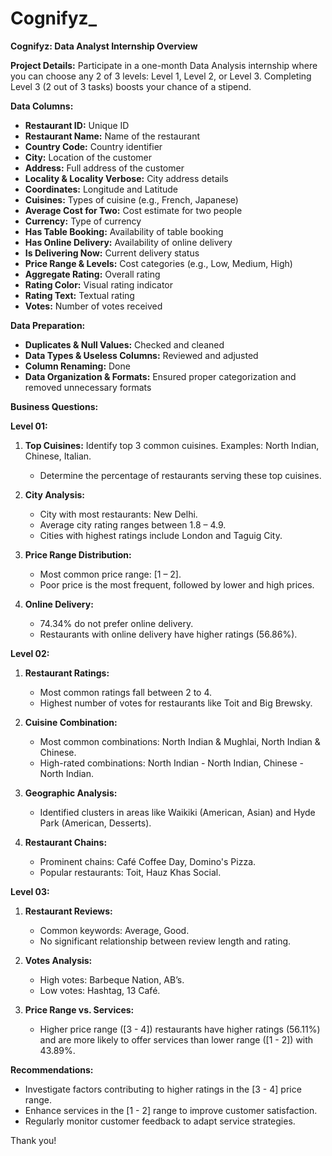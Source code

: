 # Cognifyz_
**Cognifyz: Data Analyst Internship Overview**

**Project Details:**
Participate in a one-month Data Analysis internship where you can choose any 2 of 3 levels: Level 1, Level 2, or Level 3. Completing Level 3 (2 out of 3 tasks) boosts your chance of a stipend.

**Data Columns:**
- **Restaurant ID:** Unique ID
- **Restaurant Name:** Name of the restaurant
- **Country Code:** Country identifier
- **City:** Location of the customer
- **Address:** Full address of the customer
- **Locality & Locality Verbose:** City address details
- **Coordinates:** Longitude and Latitude
- **Cuisines:** Types of cuisine (e.g., French, Japanese)
- **Average Cost for Two:** Cost estimate for two people
- **Currency:** Type of currency
- **Has Table Booking:** Availability of table booking
- **Has Online Delivery:** Availability of online delivery
- **Is Delivering Now:** Current delivery status
- **Price Range & Levels:** Cost categories (e.g., Low, Medium, High)
- **Aggregate Rating:** Overall rating
- **Rating Color:** Visual rating indicator
- **Rating Text:** Textual rating
- **Votes:** Number of votes received

**Data Preparation:**
- **Duplicates & Null Values:** Checked and cleaned
- **Data Types & Useless Columns:** Reviewed and adjusted
- **Column Renaming:** Done
- **Data Organization & Formats:** Ensured proper categorization and removed unnecessary formats

**Business Questions:**

**Level 01:**
1. **Top Cuisines:** Identify top 3 common cuisines. Examples: North Indian, Chinese, Italian.
   - Determine the percentage of restaurants serving these top cuisines.

2. **City Analysis:** 
   - City with most restaurants: New Delhi.
   - Average city rating ranges between 1.8 – 4.9.
   - Cities with highest ratings include London and Taguig City.

3. **Price Range Distribution:**
   - Most common price range: [1 – 2].
   - Poor price is the most frequent, followed by lower and high prices.

4. **Online Delivery:**
   - 74.34% do not prefer online delivery.
   - Restaurants with online delivery have higher ratings (56.86%).

**Level 02:**
1. **Restaurant Ratings:**
   - Most common ratings fall between 2 to 4.
   - Highest number of votes for restaurants like Toit and Big Brewsky.

2. **Cuisine Combination:**
   - Most common combinations: North Indian & Mughlai, North Indian & Chinese.
   - High-rated combinations: North Indian - North Indian, Chinese - North Indian.

3. **Geographic Analysis:**
   - Identified clusters in areas like Waikiki (American, Asian) and Hyde Park (American, Desserts).

4. **Restaurant Chains:**
   - Prominent chains: Café Coffee Day, Domino's Pizza.
   - Popular restaurants: Toit, Hauz Khas Social.

**Level 03:**
1. **Restaurant Reviews:**
   - Common keywords: Average, Good.
   - No significant relationship between review length and rating.

2. **Votes Analysis:**
   - High votes: Barbeque Nation, AB’s.
   - Low votes: Hashtag, 13 Café.

3. **Price Range vs. Services:**
   - Higher price range ([3 - 4]) restaurants have higher ratings (56.11%) and are more likely to offer services than lower range ([1 - 2]) with 43.89%.

**Recommendations:**
- Investigate factors contributing to higher ratings in the [3 - 4] price range.
- Enhance services in the [1 - 2] range to improve customer satisfaction.
- Regularly monitor customer feedback to adapt service strategies.

Thank you!
